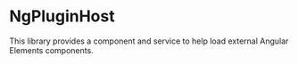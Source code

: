# NgPluginHost

This library provides a component and service to help load external Angular Elements components.
